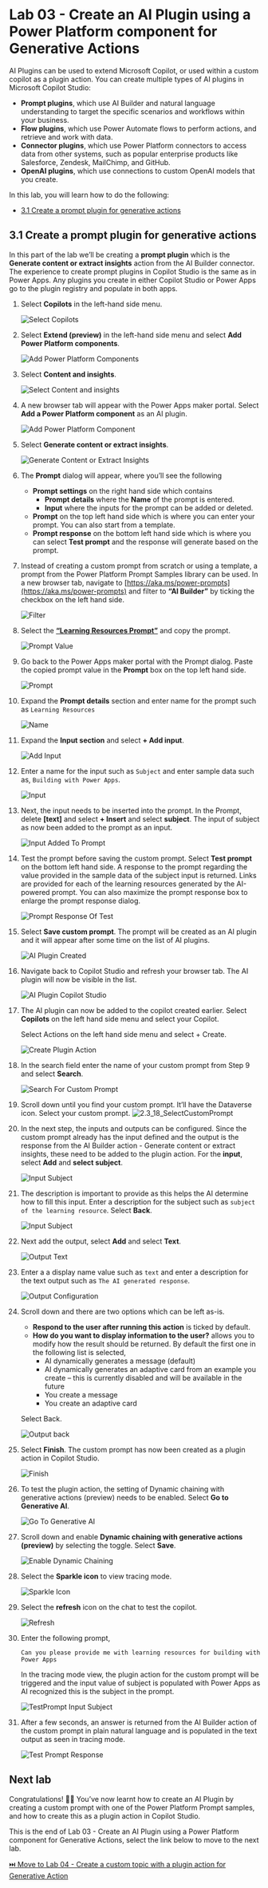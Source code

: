 # Lab 03 - Create an AI Plugin using a Power Platform component for Generative Actions

AI Plugins can be used to extend Microsoft Copilot, or used within a custom copilot as a plugin action. You can create multiple types of AI plugins in Microsoft Copilot Studio:
- **Prompt plugins**, which use AI Builder and natural language understanding to target the specific scenarios and workflows within your business.
- **Flow plugins**, which use Power Automate flows to perform actions, and retrieve and work with data.
- **Connector plugins**, which use Power Platform connectors to access data from other systems, such as popular enterprise products like Salesforce, Zendesk, MailChimp, and GitHub.
- **OpenAI plugins**, which use connections to custom OpenAI models that you create.

In this lab, you will learn how to do the following:
* [3.1 Create a prompt plugin for generative actions](#31-create-a-prompt-plugin-for-generative-actions)

## 3.1 Create a prompt plugin for generative actions

In this part of the lab we’ll be creating a **prompt plugin** which is the **Generate content or extract insights** action from the AI Builder connector. The experience to create prompt plugins in Copilot Studio is the same as in Power Apps. Any plugins you create in either Copilot Studio or Power Apps go to the plugin registry and populate in both apps.

1.	Select **Copilots** in the left-hand side menu.

    ![Select Copilots](assets/3.1_01_SelectCopilots.jpg)

1.	Select **Extend (preview)** in the left-hand side menu and select **Add Power Platform components**.
    
    ![Add Power Platform Components](assets/3.1_02_PowerPlatformComponents.jpg)

1. Select **Content and insights**.

    ![Select Content and insights](assets/3.1_03_SelectContentAndInsights.jpg)

1.	A new browser tab will appear with the Power Apps maker portal. Select **Add a Power Platform component** as an AI plugin. 

    ![Add Power Platform Component](assets/3.1_04_AddPowerPlatformComponent.jpg)

1.	Select **Generate content or extract insights**.

    ![Generate Content or Extract Insights](assets/3.1_05_GenerateContentOrExtractInsights.jpg)

1.	The **Prompt** dialog will appear, where you’ll see the following

    - **Prompt settings** on the right hand side which contains         
        - **Prompt details** where the **Name** of the prompt is entered.
        - **Input** where the inputs for the prompt can be added or deleted.
    - **Prompt** on the top left hand side which is where you can enter your prompt. You can also start from a template.
    - **Prompt response** on the bottom left hand side which is where you can select **Test prompt** and the response will generate based on the prompt.

1.	Instead of creating a custom prompt from scratch or using a template, a prompt from the Power Platform Prompt Samples library can be used. In a new browser tab, navigate to [https://aka.ms/power-prompts](https://aka.ms/power-prompts) and filter to __“AI Builder”__ by ticking the checkbox on the left hand side.

    ![Filter](assets/3.1_06_Filter.jpg)

1.	Select the **[“Learning Resources Prompt”](https://adoption.microsoft.com/en-us/sample-solution-gallery/sample/pnp-powerplatform-prompts-learning-resources/)** and copy the prompt.

    ![Prompt Value](assets/3.1_07_PromptValue.jpg)

1.	Go back to the Power Apps maker portal with the Prompt dialog. Paste the copied prompt value in the **Prompt** box on the top left hand side.

    ![Prompt](assets/3.1_08_Prompt.jpg)

1.	Expand the **Prompt details** section and enter name for the prompt such as `Learning Resources`

    ![Name](assets/3.1_09_Name.jpg)

1.	Expand the **Input section** and select **+ Add input**.

    ![Add Input](assets/3.1_10_AddInput.jpg)

1.	Enter a name for the input such as `Subject` and enter sample data such as, `Building with Power Apps`.

    ![Input](assets/3.1_11_Input.jpg)

1.	Next, the input needs to be inserted into the prompt. In the Prompt, delete **[text]** and select **+ Insert** and select **subject**. The input of subject as now been added to the prompt as an input.

    ![Input Added To Prompt](assets/3.1_12_InputAddedToPrompt.jpg)

1.	Test the prompt before saving the custom prompt. Select **Test prompt** on the bottom left hand side. A response to the prompt regarding the value provided in the sample data of the subject input is returned. Links are provided for each of the learning resources generated by the AI-powered prompt. You can also maximize the prompt response box to enlarge the prompt response dialog.

    ![Prompt Response Of Test](assets/3.1_13_PromptResponseOfTest.jpg)

1.	Select **Save custom prompt**. The prompt will be created as an AI plugin and it will appear after some time on the list of AI plugins.

    ![AI Plugin Created](assets/3.1_14_AIPluginCreated.jpg)

1.	Navigate back to Copilot Studio and refresh your browser tab. The AI plugin will now be visible in the list.

    ![AI Plugin Copilot Studio](assets/3.1_15_AIPluginCopilotStudio.jpg)

1.	The AI plugin can now be added to the copilot created earlier. Select **Copilots** on the left hand side menu and select your Copilot.

    Select Actions on the left hand side menu and select + Create.

    ![Create Plugin Action](assets/3.1_16_CreatePluginAction.jpg)

1.	In the search field enter the name of your custom prompt from Step 9 and select **Search**.
    
    ![Search For Custom Prompt](assets/3.1_17_SearchForCustomPrompt.jpg)

1.	 Scroll down until you find your custom prompt. It’ll have the Dataverse icon. Select your custom prompt.
    ![2.3_18_SelectCustomPrompt](assets/3.1_18_SelectCustomPrompt.jpg)

1.	In the next step, the inputs and outputs can be configured. Since the custom prompt already has the input defined and the output is the response from the AI Builder action - Generate content or extract insights, these need to be added to the plugin action. For the **input**, select **Add** and **select subject**.

    ![Input Subject](assets/3.1_19_InputSubject.jpg)

1.	The description is important to provide as this helps the AI determine how to fill this input. Enter a description for the subject such as `subject of the learning resource`. Select **Back**.
    
    ![Input Subject](assets/3.1_20_InputSubjectDescription.jpg)

1.	Next add the output, select **Add** and select **Text**.

    ![Output Text](assets/3.1_21_OutputText.jpg)

1.	Enter a a display name value such as `text` and enter a description for the text output such as `The AI generated response`.

    ![Output Configuration](assets/3.1_22_OutputConfiguration.jpg)

1.	Scroll down and there are two options which can be left as-is. 
    - **Respond to the user after running this action** is ticked by default. 
    - **How do you want to display information to the user?** allows you to modify how the result should be returned. By default the first one in the following list is selected,
        - AI dynamically generates a message (default)
        - AI dynamically generates an adaptive card from an example you create – this is currently disabled and will be available in the future
        - You create a message
        - You create an adaptive card
    
    Select Back.

    ![Output back](assets/3.1_23_OutputBack.jpg)

1.	Select **Finish**. The custom prompt has now been created as a plugin action in Copilot Studio.

    ![Finish](assets/3.1_24_Finish.jpg)

1.	To test the plugin action, the setting of Dynamic chaining with generative actions (preview) needs to be enabled. Select **Go to Generative AI**.

    ![Go To Generative AI](assets/3.1_25_GoToGenerativeAI.jpg)

1.	Scroll down and enable **Dynamic chaining with generative actions (preview)** by selecting the toggle. Select **Save**.
    
    ![Enable Dynamic Chaining](assets/3.1_26_EnableDynamicChaining.jpg)

1.	Select the **Sparkle icon** to view tracing mode.

    ![Sparkle Icon](assets/3.1_27_SparkleIcon.jpg)

1.	Select the **refresh** icon on the chat to test the copilot.

    ![Refresh](assets/3.1_28_Refresh.jpg)

1.	Enter the following prompt, 

    ```
    Can you please provide me with learning resources for building with Power Apps
    ```

    In the tracing mode view, the plugin action for the custom prompt will be triggered and the input value of subject is populated with Power Apps as AI recognized this is the subject in the prompt.

    ![TestPrompt Input Subject](assets/3.1_30_TestPromptInputSubject.jpg)

1.	After a few seconds, an answer is returned from the AI Builder action of the custom prompt in plain natural language and is populated in the text output as seen in tracing mode. 

    ![Test Prompt Response](assets/3.1_29_TestPromptResponse.jpg)

## Next lab

Congratulations! 🙌🏻 You’ve now learnt how to create an AI Plugin by creating a custom prompt with one of the Power Platform Prompt samples, and how to create this as a plugin action in Copilot Studio.

This is the end of Lab 03 - Create an AI Plugin using a Power Platform component for Generative Actions, select the link below to move to the next lab.

[⏭️ Move to Lab 04 - Create a custom topic with a plugin action for Generative Action](../lab-04/README.md)


